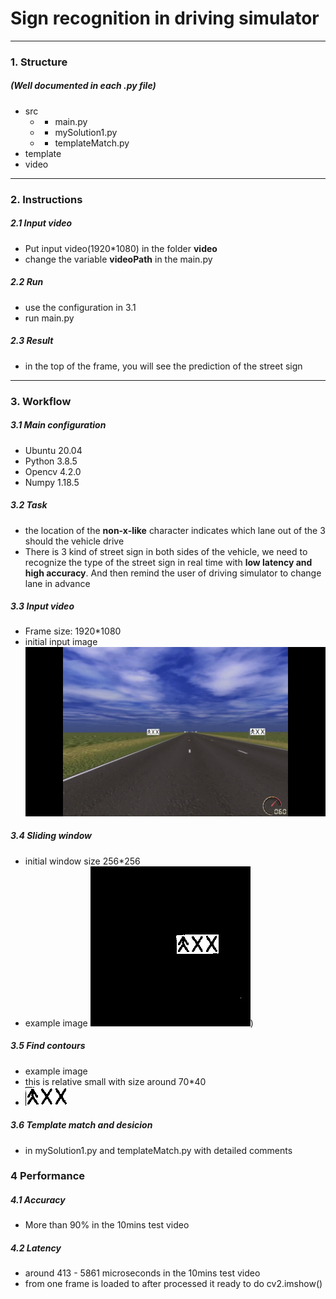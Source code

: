 # Sign recognition in driving simulator

-------
### 1. Structure 
##### *(Well documented in each .py file)*
- src
  - - main.py
  - - mySolution1.py
  - - templateMatch.py
- template
- video

----
### 2. Instructions

##### 2.1 Input video
- Put input video(1920*1080) in the folder **video**
- change the variable **videoPath** in the main.py

##### 2.2 Run
- use the configuration in 3.1
- run main.py

##### 2.3 Result
- in the top of the frame, you will see the prediction of the street sign

------
### 3. Workflow
##### 3.1 Main configuration
- Ubuntu 20.04
- Python 3.8.5
- Opencv 4.2.0
- Numpy 1.18.5

##### 3.2 Task
- the location of the **non-x-like** character indicates which lane out of the 3 should the vehicle drive
- There is 3 kind of street sign in both sides of the vehicle, we need to recognize the type of the street sign in real time with **low latency and high accuracy**. And then remind the user of driving simulator to change lane in advance

##### 3.3 Input video
- Frame size: 1920*1080
- initial input image ![](./example/66.jpg)

##### 3.4 Sliding window
- initial window size 256*256
- example image ![](./example/3.jpg))

##### 3.5 Find contours
- example image 
- this is relative small with size around 70*40
- ![](./example/2.jpg)

##### 3.6 Template match and desicion
- in mySolution1.py and templateMatch.py with detailed comments


### 4 Performance
##### 4.1 Accuracy
- More than 90% in the 10mins test video

##### 4.2 Latency
- around 413 - 5861 microseconds in the 10mins test video
- from one frame is loaded to after processed it ready to do cv2.imshow()

